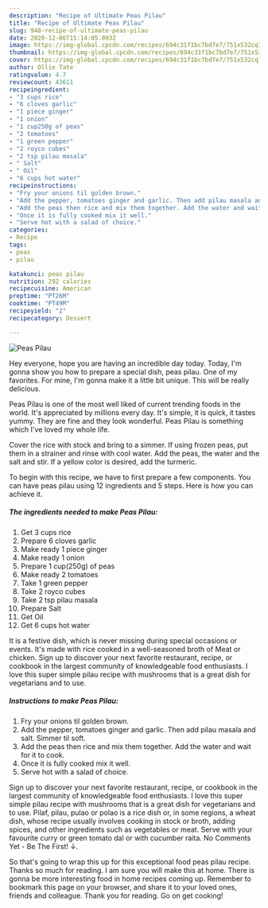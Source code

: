 ```yaml
---
description: "Recipe of Ultimate Peas Pilau"
title: "Recipe of Ultimate Peas Pilau"
slug: 948-recipe-of-ultimate-peas-pilau
date: 2020-12-06T15:14:05.093Z
image: https://img-global.cpcdn.com/recipes/694c31f1bc7bd7e7/751x532cq70/peas-pilau-recipe-main-photo.jpg
thumbnail: https://img-global.cpcdn.com/recipes/694c31f1bc7bd7e7/751x532cq70/peas-pilau-recipe-main-photo.jpg
cover: https://img-global.cpcdn.com/recipes/694c31f1bc7bd7e7/751x532cq70/peas-pilau-recipe-main-photo.jpg
author: Ollie Tate
ratingvalue: 4.7
reviewcount: 43611
recipeingredient:
- "3 cups rice"
- "6 cloves garlic"
- "1 piece ginger"
- "1 onion"
- "1 cup250g of peas"
- "2 tomatoes"
- "1 green pepper"
- "2 royco cubes"
- "2 tsp pilau masala"
- " Salt"
- " Oil"
- "6 cups hot water"
recipeinstructions:
- "Fry your onions til golden brown."
- "Add the pepper, tomatoes ginger and garlic. Then add pilau masala and salt. Simmer til soft."
- "Add the peas then rice and mix them together. Add the water and wait for it to cook."
- "Once it is fully cooked mix it well."
- "Serve hot with a salad of choice."
categories:
- Recipe
tags:
- peas
- pilau

katakunci: peas pilau 
nutrition: 292 calories
recipecuisine: American
preptime: "PT26M"
cooktime: "PT49M"
recipeyield: "2"
recipecategory: Dessert

---
```



![Peas Pilau](https://img-global.cpcdn.com/recipes/694c31f1bc7bd7e7/751x532cq70/peas-pilau-recipe-main-photo.jpg)

Hey everyone, hope you are having an incredible day today. Today, I'm gonna show you how to prepare a special dish, peas pilau. One of my favorites. For mine, I'm gonna make it a little bit unique. This will be really delicious.

Peas Pilau is one of the most well liked of current trending foods in the world. It's appreciated by millions every day. It's simple, it is quick, it tastes yummy. They are fine and they look wonderful. Peas Pilau is something which I've loved my whole life.

Cover the rice with stock and bring to a simmer. If using frozen peas, put them in a strainer and rinse with cool water. Add the peas, the water and the salt and stir. If a yellow color is desired, add the turmeric.


To begin with this recipe, we have to first prepare a few components. You can have peas pilau using 12 ingredients and 5 steps. Here is how you can achieve it.

<!--inarticleads1-->

##### The ingredients needed to make Peas Pilau:

1. Get 3 cups rice
1. Prepare 6 cloves garlic
1. Make ready 1 piece ginger
1. Make ready 1 onion
1. Prepare 1 cup(250g) of peas
1. Make ready 2 tomatoes
1. Take 1 green pepper
1. Take 2 royco cubes
1. Take 2 tsp pilau masala
1. Prepare  Salt
1. Get  Oil
1. Get 6 cups hot water


It is a festive dish, which is never missing during special occasions or events. It&#39;s made with rice cooked in a well-seasoned broth of Meat or chicken. Sign up to discover your next favorite restaurant, recipe, or cookbook in the largest community of knowledgeable food enthusiasts. I love this super simple pilau recipe with mushrooms that is a great dish for vegetarians and to use. 

<!--inarticleads2-->

##### Instructions to make Peas Pilau:

1. Fry your onions til golden brown.
1. Add the pepper, tomatoes ginger and garlic. Then add pilau masala and salt. Simmer til soft.
1. Add the peas then rice and mix them together. Add the water and wait for it to cook.
1. Once it is fully cooked mix it well.
1. Serve hot with a salad of choice.


Sign up to discover your next favorite restaurant, recipe, or cookbook in the largest community of knowledgeable food enthusiasts. I love this super simple pilau recipe with mushrooms that is a great dish for vegetarians and to use. Pilaf, pilau, pulao or polao is a rice dish or, in some regions, a wheat dish, whose recipe usually involves cooking in stock or broth, adding spices, and other ingredients such as vegetables or meat. Serve with your favourite curry or green tomato dal or with cucumber raita. No Comments Yet - Be The First! ↓. 

So that's going to wrap this up for this exceptional food peas pilau recipe. Thanks so much for reading. I am sure you will make this at home. There is gonna be more interesting food in home recipes coming up. Remember to bookmark this page on your browser, and share it to your loved ones, friends and colleague. Thank you for reading. Go on get cooking!
